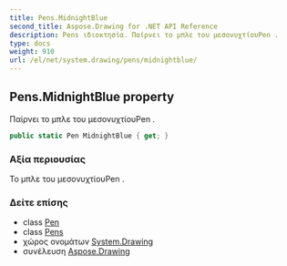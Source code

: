 ```yaml
---
title: Pens.MidnightBlue
second_title: Aspose.Drawing for .NET API Reference
description: Pens ιδιοκτησία. Παίρνει το μπλε του μεσονυχτίουPen .
type: docs
weight: 910
url: /el/net/system.drawing/pens/midnightblue/
---
```

## Pens.MidnightBlue property

Παίρνει το μπλε του μεσονυχτίουPen .

```csharp
public static Pen MidnightBlue { get; }
```

### Αξία περιουσίας

Το μπλε του μεσονυχτίουPen .

### Δείτε επίσης

* class [Pen](../../pen/)
* class [Pens](../)
* χώρος ονομάτων [System.Drawing](../../pens/)
* συνέλευση [Aspose.Drawing](../../../)


